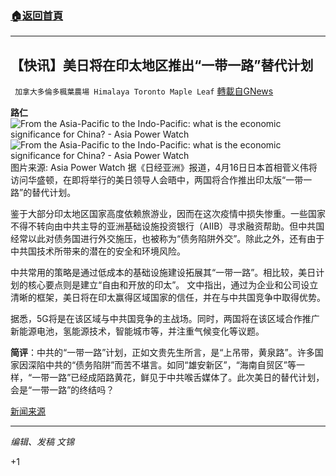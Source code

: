 ###  [:house:返回首頁](https://github.com/ourhimalayas/txt)
---

## 【快讯】美日将在印太地区推出“一带一路”替代计划
` 加拿大多倫多楓葉農場 Himalaya Toronto Maple Leaf` [轉載自GNews](https://gnews.org/zh-hans/1058152/)

**路仁**
![From the Asia-Pacific to the Indo-Pacific: what is the economic  significance for China? - Asia Power Watch]()![From the Asia-Pacific to the Indo-Pacific: what is the economic  significance for China? - Asia Power Watch](https://asiapowerwatch.com/wp-content/uploads/2020/11/BRI-vs-Indo-Pacific.jpg)图片来源: Asia Power Watch
据《日经亚洲》报道，4月16日日本首相菅义伟将访问华盛顿，在即将举行的美日领导人会晤中，两国将合作推出印太版“一带一路”的替代计划。

鉴于大部分印太地区国家高度依赖旅游业，因而在这次疫情中损失惨重。一些国家不得不转向由中共主导的亚洲基础设施投资银行（AIIB）寻求融资帮助。但中共国经常以此对债务国进行外交施压，也被称为“债务陷阱外交”。除此之外，还有由于中共国技术所带来的潜在的安全和环境风险。

中共常用的策略是通过低成本的基础设施建设拓展其“一带一路”。相比较，美日计划的核心要点则是建立“自由和开放的印太”。 文中指出，通过为企业和公司设立清晰的框架，美日将在印太赢得区域国家的信任，并在与中共国竞争中取得优势。

据悉，5G将是在该区域与中共国竞争的主战场。同时，两国将在该区域合作推广新能源电池，氢能源技术，智能城市等，并注重气候变化等议题。

**简评**：中共的“一带一路”计划，正如文贵先生所言，是“上吊带，黄泉路”。许多国家因深陷中共的“债务陷阱”而苦不堪言。如同“雄安新区”，“海南自贸区”等一样，“一带一路”已经成陌路黄花，鲜见于中共喉舌媒体了。此次美日的替代计划，会是“一带一路”的终结吗？

[新闻来源](https://asia.nikkei.com/Politics/International-relations/Indo-Pacific/US-and-Japan-plan-Belt-and-Road-alternative-for-Indo-Pacific)

* * *

*编辑、发稿 文锦*

+1
